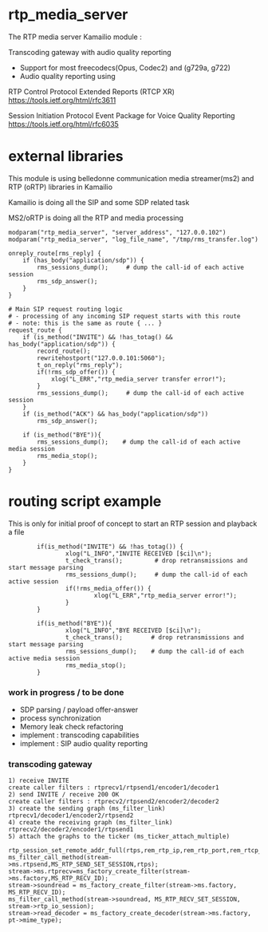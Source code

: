 # rtp_media_server
The RTP media server Kamailio module :

Transcoding gateway with audio quality reporting

- Support for most freecodecs(Opus, Codec2) and (g729a, g722)
- Audio quality reporting using

RTP Control Protocol Extended Reports (RTCP XR)
https://tools.ietf.org/html/rfc3611

Session Initiation Protocol Event Package for Voice Quality Reporting
https://tools.ietf.org/html/rfc6035


# external libraries
This module is using belledonne communication media streamer(ms2) and RTP (oRTP) libraries in Kamailio

Kamailio is doing all the SIP and some SDP related task

MS2/oRTP is doing all the RTP and media processing


```
modparam("rtp_media_server", "server_address", "127.0.0.102")
modparam("rtp_media_server", "log_file_name", "/tmp/rms_transfer.log")

onreply_route[rms_reply] {
	if (has_body("application/sdp")) {
		rms_sessions_dump();     # dump the call-id of each active session
		rms_sdp_answer();
	}
}

# Main SIP request routing logic
# - processing of any incoming SIP request starts with this route
# - note: this is the same as route { ... }
request_route {
	if (is_method("INVITE") && !has_totag() && has_body("application/sdp")) {
		record_route();
		rewritehostport("127.0.0.101:5060");
		t_on_reply("rms_reply");
		if(!rms_sdp_offer()) {
			xlog("L_ERR","rtp_media_server transfer error!");
		}
		rms_sessions_dump();     # dump the call-id of each active session
	}
	if (is_method("ACK") && has_body("application/sdp"))
		rms_sdp_answer();

	if (is_method("BYE")){
		rms_sessions_dump();    # dump the call-id of each active media session
		rms_media_stop();
	}
}
```

# routing script example
This is only for initial proof of concept to start an RTP session and playback a file
```
        if(is_method("INVITE") && !has_totag()) {
                xlog("L_INFO","INVITE RECEIVED [$ci]\n");
                t_check_trans();         # drop retransmissions and start message parsing
                rms_sessions_dump();     # dump the call-id of each active session
                if(!rms_media_offer()) {
                        xlog("L_ERR","rtp_media_server error!");
                }
        }

        if(is_method("BYE")){
                xlog("L_INFO","BYE RECEIVED [$ci]\n");
                t_check_trans();        # drop retransmissions and start message parsing
                rms_sessions_dump();    # dump the call-id of each active media session
                rms_media_stop();
        }
```

### work in progress / to be done

- SDP parsing / payload offer-answer
- process synchronization
- Memory leak check refactoring
- implement : transcoding capabilities
- implement : SIP audio quality reporting

### transcoding gateway

```
1) receive INVITE
create caller filters : rtprecv1/rtpsend1/encoder1/decoder1
2) send INVITE / receive 200 OK
create caller filters : rtprecv2/rtpsend2/encoder2/decoder2
3) create the sending graph (ms_filter_link)
rtprecv1/decoder1/encoder2/rtpsend2
4) create the receiving graph (ms_filter_link)
rtprecv2/decoder2/encoder1/rtpsend1
5) attach the graphs to the ticker (ms_ticker_attach_multiple)

rtp_session_set_remote_addr_full(rtps,rem_rtp_ip,rem_rtp_port,rem_rtcp_ip,rem_rtcp_port);
ms_filter_call_method(stream->ms.rtpsend,MS_RTP_SEND_SET_SESSION,rtps);
stream->ms.rtprecv=ms_factory_create_filter(stream->ms.factory,MS_RTP_RECV_ID);
stream->soundread = ms_factory_create_filter(stream->ms.factory, MS_RTP_RECV_ID);
ms_filter_call_method(stream->soundread, MS_RTP_RECV_SET_SESSION, stream->rtp_io_session);
stream->read_decoder = ms_factory_create_decoder(stream->ms.factory, pt->mime_type);
```

